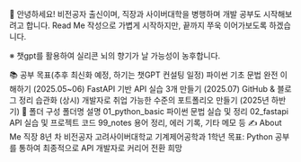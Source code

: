 👋 안녕하세요!
비전공자 출신이며, 직장과 사이버대학을 병행하며 개발 공부도 시작해보려고 합니다. Read Me 작성으로 가볍게 시작하지만, 끝까지 쭈욱 이어가보도록 하겠습니다.

※ 챗gpt를 활용하여 실리콘 뇌의 향기가 날 가능성이 농후합니다.

📚 공부 목표(추후 최신화 예정, 하기는 챗GPT 컨설팅 일정)
파이썬 기초 문법 완전 이해하기 (2025.05~06)
FastAPI 기반 API 실습 3개 만들기 (2025.07)
GitHub & 블로그 정리 습관화 (상시)
개발자로 취업 가능한 수준의 포트폴리오 만들기 (2025년 하반기)
📁 폴더 구성
폴더명	설명
01_python_basic	파이썬 문법 실습 및 정리
02_fastapi	API 실습 및 프로젝트 코드
99_notes	용어 정리, 에러 기록, 기타 메모 등
✍️ About Me
직장 8년 차 비전공자
고려사이버대학교 기계제어공학과 1학년
목표: Python 공부를 통하여 최종적으로 API 개발자로 커리어 전환 희망

